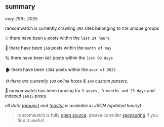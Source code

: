 
## summary
_may 29th, 2025_

ransomwatch is currently crawling `492` sites belonging to `216` unique groups

⏲ there have been `6` posts within the `last 24 hours`

🦈 there have been `160` posts within the `month of may`

🪐 there have been `685` posts within the `last 90 days`

🏚 there have been `1384` posts within the `year of 2025`

_⚙️ there are currently `100` online hosts & `140` custom parsers._

🦕 ransomwatch has been running for `3 years, 8 months and 23 days` and indexed `16015` posts

_all data  [(groups)](http://ransomwhat.telemetry.ltd/groups) and [(posts)](http://ransomwhat.telemetry.ltd/posts) is available in JSON (updated hourly)_

> ransomwatch is fully [open source](https://github.com/joshhighet/ransomwatch#ransomwatch--). please consider [sponsoring](https://github.com/sponsors/joshhighet) if you find it useful!
